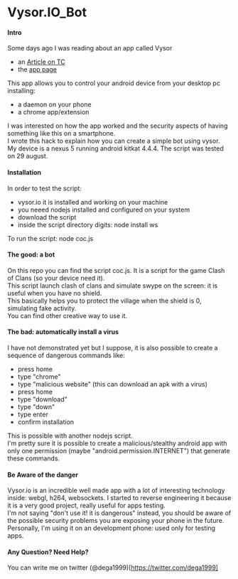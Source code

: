 # Vysor.IO_Bot

#### Intro

Some days ago I was reading about an app called Vysor 

- an [Article on TC](http://techcrunch.com/2015/08/24/vysor-puts-your-android-devices-screen-on-your-desktop/)
- the [app page](www.vysor.io)

This app allows you to control your android device from your desktop pc installing:

- a daemon on your phone
- a chrome app/extension

I was interested on how the app worked and the security aspects of having something like this on a smartphone.  
I wrote this hack to explain how you can create a simple bot using vysor.  
My device is a nexus 5 running android kitkat 4.4.4.
The script was tested on 29 august.

#### Installation
In order to test the script:
- vysor.io it is installed and working on your machine
- you neeed nodejs installed and configured on your system
- download the script
- inside the script directory digits: node install ws

To run the script: node coc.js

#### The good: a bot
On this repo you can find the script coc.js.
It is a script for the game Clash of Clans (so your device need it).  
This script launch clash of clans and simulate swype on the screen: it is useful when you have no shield.  
This basically helps you to protect the village when the shield is 0, simulating fake activity.  
You can find other creative way to use it.  

#### The bad: automatically install a virus
I have not demonstrated yet but I suppose, it is also possible to create a sequence of dangerous commands like:

- press home
- type "chrome"
- type "malicious website" (this can download an apk with a virus)
- press home
- type "download"
- type "down"
- type enter 
- confirm installation

This is possible with another nodejs script.  
I'm pretty sure it is possible to create a malicious/stealthy android app with only one permission (maybe "android.permission.INTERNET") that generate these commands.

#### Be Aware of the danger
Vysor.io is an incredible well made app with a lot of interesting technology inside: webgl, h264, websockets.
I started to reverse engineering it because it is a very good project, really useful for apps testing.    
I'm not saying "don't use it! it is dangerous" instead, you should be aware of the possible security problems you are exposing your phone in the future.  
Personally, I'm using it on an development phone: used only for testing apps.  

#### Any Question? Need Help?
You can write me on twitter (@dega1999)[https://twitter.com/dega1999]

